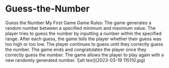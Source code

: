 # Guess-the-Number
Guess the Number My First Game
Game Rules:
The game generates a random number between a specified minimum and maximum value.
The player tries to guess the number by inputting a number within the specified range.
After each guess, the game tells the player whether their guess was too high or too low.
The player continues to guess until they correctly guess the number.
The game ends and congratulates the player once they correctly guess the number.
The game allows the player to play again with a new randomly generated number.
![alt text](2023-03-19 115110.jpg)
